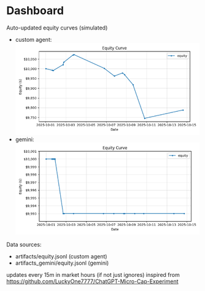 # Dashboard

Auto-updated equity curves (simulated)

- custom agent: ![Equity Curve](artifacts/equity.png?v=8a0b1ca)
- gemini: ![Equity Curve (Gemini)](artifacts_gemini/equity.png?v=8a0b1ca)

Data sources:
- artifacts/equity.jsonl (custom agent)
- artifacts_gemini/equity.jsonl (gemini)

updates every 15m in market hours (if not just ignores)
inspired from https://github.com/LuckyOne7777/ChatGPT-Micro-Cap-Experiment